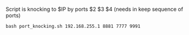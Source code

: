 Script is knocking to $IP by ports $2 $3 $4 (needs in keep sequence of ports)

`bash port_knocking.sh 192.168.255.1 8881 7777 9991`

